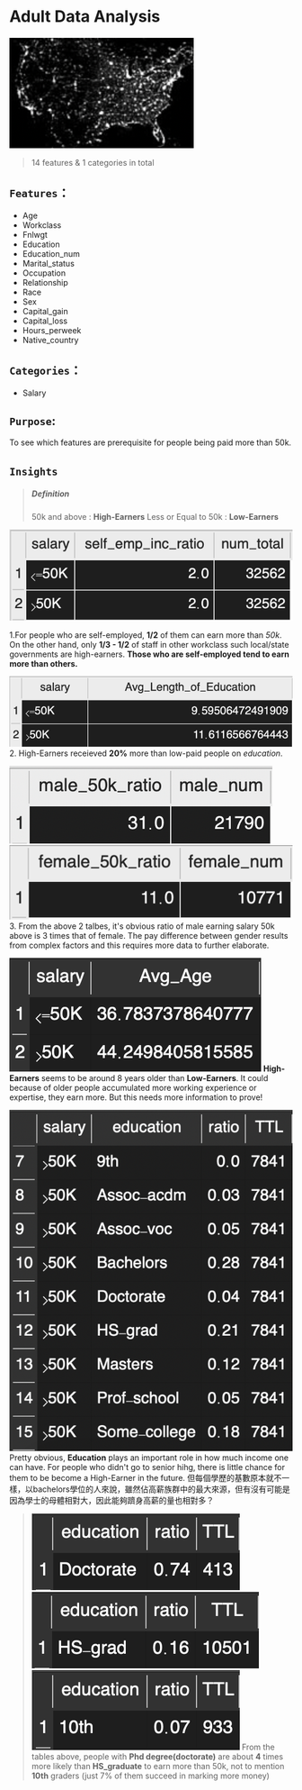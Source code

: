 # Adult Data Analysis
![示意圖](./image/示意圖.png)
> 14 features & 1 categories in total
## `Features`：
* Age 
* Workclass
* Fnlwgt 
* Education
* Education_num
* Marital_status
* Occupation
* Relationship
* Race
* Sex
* Capital_gain
* Capital_loss
* Hours_perweek
* Native_country  
## `Categories`：
* Salary

## `Purpose`:
To see which features are prerequisite for people being paid more than 50k.

## `Insights`
> ##### Definition
> 50k and above : **High-Earners**
> Less or Equal to 50k : **Low-Earners**


![公司自雇者](./image/自雇者.png)

1.For people who are self-employed, **1/2** of them can earn more than *50k*. On the other hand, only **1/3 - 1/2** of staff in other workclass such local/state governments are high-earners. **Those who are self-employed tend to earn more than others.**

![公司自雇者](./image/受教育時間.png)
2. High-Earners receieved **20%** more than low-paid people on *education*.

![男性高薪](./image/男性高薪.png)
![女性高薪](./image/女性高薪.png)
3. From the above 2 talbes, it's obvious ratio of male earning salary 50k above is 3 times that of female. The pay difference between gender results from complex factors and this requires more data to further elaborate.


![年紀](./image/年紀.png)
**High-Earners** seems to be around 8 years older than **Low-Earners**. It could because of older people accumulated more working experience or expertise, they earn more. But this needs more information to prove!

![education](./image/education.png)
Pretty obvious, **Education** plays an important role in how much income one can have. For people who didn't go to senior hihg, there is little chance for them to be become a High-Earner in the future. 但每個學歷的基數原本就不一樣，以bachelors學位的人來說，雖然佔高薪族群中的最大來源，但有沒有可能是因為學士的母體相對大，因此能夠躋身高薪的量也相對多？

>![doctorate](./image/doctorate.png)
![hs_grad](./image/hs_grad.png)
![10th](./image/10th.png)
From the tables above, people with **Phd degree(doctorate)** are about **4** times more likely than **HS_graduate** to earn more than 50k, not to mention **10th** graders (just 7% of them succeed in marking more money)